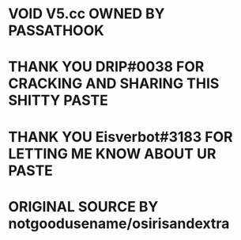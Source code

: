 # VOID V5.cc OWNED BY PASSATHOOK
# THANK YOU DRIP#0038 FOR CRACKING AND SHARING THIS SHITTY PASTE
# THANK YOU Eisverbot#3183 FOR LETTING ME KNOW ABOUT UR PASTE
# ORIGINAL SOURCE BY notgoodusename/osirisandextra
